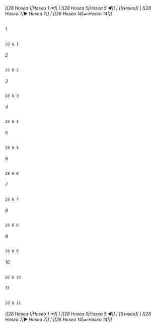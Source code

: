 
###### [[28 Hosea 1|Hosea 1 ⏮]] | [[28 Hosea 5|Hosea 5 ◀]] | [[Hosea]] | [[28 Hosea 7|▶ Hosea 7]] | [[28 Hosea 14|⏭ Hosea 14|]]

###### 1
``` verse
28 6 1 
```
###### 2
``` verse
28 6 2 
```
###### 3
``` verse
28 6 3 
```
###### 4
``` verse
28 6 4 
```
###### 5
``` verse
28 6 5 
```
###### 6
``` verse
28 6 6 
```
###### 7
``` verse
28 6 7 
```
###### 8
``` verse
28 6 8 
```
###### 9
``` verse
28 6 9 
```
###### 10
``` verse
28 6 10 
```
###### 11
``` verse
28 6 11 
```

###### [[28 Hosea 1|Hosea 1 ⏮]] | [[28 Hosea 5|Hosea 5 ◀]] | [[Hosea]] | [[28 Hosea 7|▶ Hosea 7]] | [[28 Hosea 14|⏭ Hosea 14|]]

